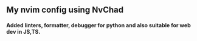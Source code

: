 ## My nvim config using NvChad
#### Added linters, formatter, debugger for python and also suitable for web dev in JS,TS.
